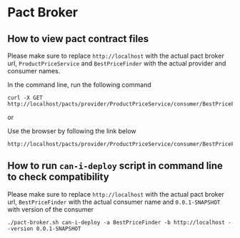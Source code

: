 # Pact Broker

## How to view pact contract files

Please make sure to replace `http://localhost` with the actual pact broker url, `ProductPriceService` and `BestPriceFinder` with the actual provider and consumer names.

In the command line, run the following command
```
curl -X GET http://localhost/pacts/provider/ProductPriceService/consumer/BestPriceFinder/latest
```
or 

Use the browser by following the link below

```
http://localhost/pacts/provider/ProductPriceService/consumer/BestPriceFinder/latest
```



## How to run `can-i-deploy` script in command line to check compatibility

Please make sure to replace `http://localhost` with the actual pact broker url, `BestPriceFinder` with the actual consumer name and `0.0.1-SNAPSHOT` with version of the consumer

```
./pact-broker.sh can-i-deploy -a BestPriceFinder -b http://localhost --version 0.0.1-SNAPSHOT
```